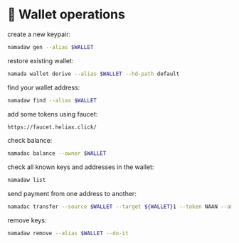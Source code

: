 # 🔨 Wallet operations

create a new keypair:

```bash
namadaw gen --alias $WALLET
```

restore existing wallet:

```bash
namada wallet derive --alias $WALLET --hd-path default
```

find your wallet address:

```bash
namadaw find --alias $WALLET
```

add some tokens using faucet:

```bash
https://faucet.heliax.click/
```

check balance:

```bash
namadac balance --owner $WALLET
```

check all known keys and addresses in the wallet:

```bash
namadaw list
```

send payment from one address to another:

```bash
namadac transfer --source $WALLET --target ${WALLET}1 --token NAAN --amount 1 --signing-keys $WALLET --memo $MEMO
```

remove keys:

```bash
namadaw remove --alias $WALLET --do-it
```
